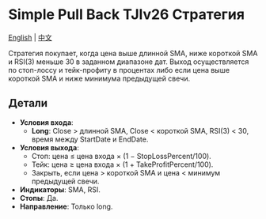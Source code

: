 # Simple Pull Back TJlv26 Стратегия
[English](README.md) | [中文](README_cn.md)

Стратегия покупает, когда цена выше длинной SMA, ниже короткой SMA и RSI(3) меньше 30 в заданном диапазоне дат. Выход осуществляется по стоп-лоссу и тейк-профиту в процентах либо если цена выше короткой SMA и ниже минимума предыдущей свечи.

## Детали

- **Условия входа**:
  - **Long**: Close > длинной SMA, Close < короткой SMA, RSI(3) < 30, время между StartDate и EndDate.
- **Условия выхода**:
  - Стоп: цена ≤ цена входа × (1 − StopLossPercent/100).
  - Тейк: цена ≥ цена входа × (1 + TakeProfitPercent/100).
  - Закрыть, если цена > короткой SMA и цена < минимум предыдущей свечи.
- **Индикаторы**: SMA, RSI.
- **Стопы**: Да.
- **Направление**: Только long.
